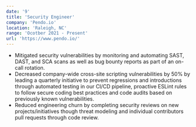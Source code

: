 ```yaml
---
date: '9'
title: 'Security Engineer'
company: 'Pendo.io'
location: 'Raleigh, NC'
range: 'Ocotber 2021 - Present'
url: 'https://www.pendo.io/'
---
```


- Mitigated security vulnerabilities by monitoring and automating SAST, DAST, and SCA scans as well as bug bounty reports as part of an on-call rotation.
- Decreased company-wide cross-site scripting vulnerabilities by 50% by leading a quarterly initiative to prevent regressions and introductions through automated testing in our CI/CD pipeline, proactive ESLint rules to follow secure coding best practices and code audits based on previously known vulnerabilities.
- Reduced engineering churn by completing security reviews on new projects/initiatives though threat modeling and individual contributors pull requests through code review.
